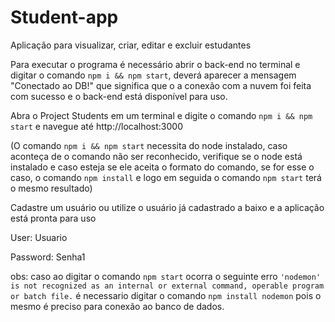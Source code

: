 # Student-app
Aplicação para visualizar, criar, editar e excluir estudantes

Para executar o programa é necessário abrir o back-end no terminal e digitar o comando `npm i && npm start`, deverá aparecer a mensagem "Conectado ao DB!" que significa que o a conexão com a nuvem foi feita com sucesso e o back-end está disponível para uso.

Abra o Project Students em um terminal e digite o comando `npm i && npm start` e navegue até http://localhost:3000

(O comando `npm i && npm start` necessita do node instalado, caso aconteça de o comando não ser reconhecido, verifique se o node está instalado e caso esteja se ele aceita o formato do comando, se for esse o caso, o comando `npm install` e logo em seguida o comando `npm start` terá o mesmo resultado)


Cadastre um usuário ou utilize o usuário já cadastrado a baixo e a aplicação está pronta para uso

User: Usuario

Password: Senha1

obs: caso ao digitar o comando `npm start` ocorra o seguinte erro `'nodemon' is not recognized as an internal or external command,
operable program or batch file.` é necessario digitar o comando `npm install nodemon` pois o mesmo é preciso para conexão ao banco de dados.
